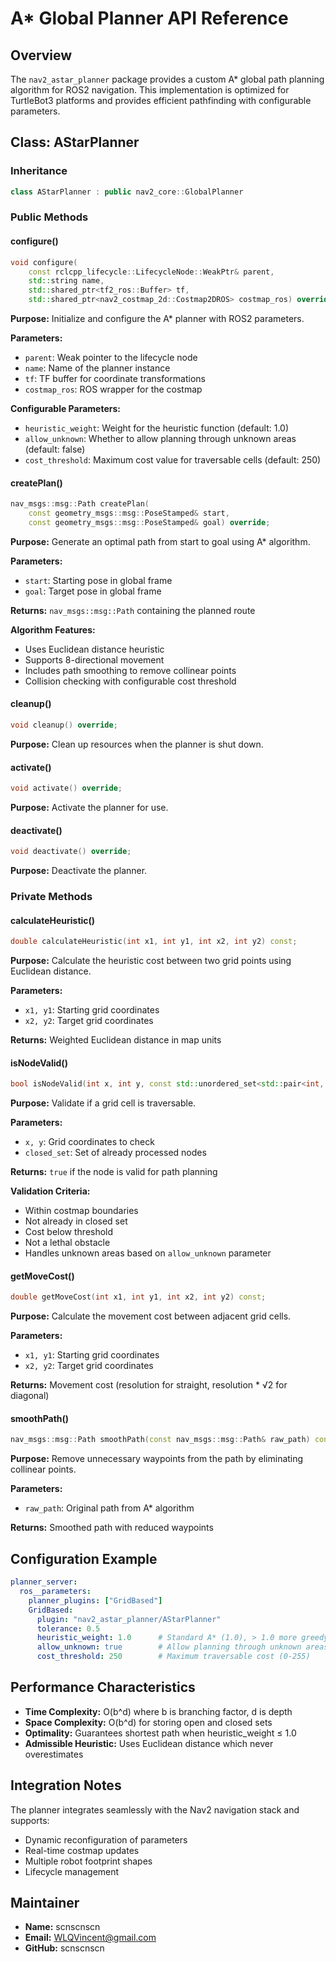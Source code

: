 # A* Global Planner API Reference

## Overview

The `nav2_astar_planner` package provides a custom A* global path planning algorithm for ROS2 navigation. This implementation is optimized for TurtleBot3 platforms and provides efficient pathfinding with configurable parameters.

## Class: AStarPlanner

### Inheritance
```cpp
class AStarPlanner : public nav2_core::GlobalPlanner
```

### Public Methods

#### configure()
```cpp
void configure(
    const rclcpp_lifecycle::LifecycleNode::WeakPtr& parent,
    std::string name,
    std::shared_ptr<tf2_ros::Buffer> tf,
    std::shared_ptr<nav2_costmap_2d::Costmap2DROS> costmap_ros) override;
```

**Purpose:** Initialize and configure the A* planner with ROS2 parameters.

**Parameters:**
- `parent`: Weak pointer to the lifecycle node
- `name`: Name of the planner instance
- `tf`: TF buffer for coordinate transformations
- `costmap_ros`: ROS wrapper for the costmap

**Configurable Parameters:**
- `heuristic_weight`: Weight for the heuristic function (default: 1.0)
- `allow_unknown`: Whether to allow planning through unknown areas (default: false)
- `cost_threshold`: Maximum cost value for traversable cells (default: 250)

#### createPlan()
```cpp
nav_msgs::msg::Path createPlan(
    const geometry_msgs::msg::PoseStamped& start,
    const geometry_msgs::msg::PoseStamped& goal) override;
```

**Purpose:** Generate an optimal path from start to goal using A* algorithm.

**Parameters:**
- `start`: Starting pose in global frame
- `goal`: Target pose in global frame

**Returns:** `nav_msgs::msg::Path` containing the planned route

**Algorithm Features:**
- Uses Euclidean distance heuristic
- Supports 8-directional movement
- Includes path smoothing to remove collinear points
- Collision checking with configurable cost threshold

#### cleanup()
```cpp
void cleanup() override;
```

**Purpose:** Clean up resources when the planner is shut down.

#### activate()
```cpp
void activate() override;
```

**Purpose:** Activate the planner for use.

#### deactivate()
```cpp
void deactivate() override;
```

**Purpose:** Deactivate the planner.

### Private Methods

#### calculateHeuristic()
```cpp
double calculateHeuristic(int x1, int y1, int x2, int y2) const;
```

**Purpose:** Calculate the heuristic cost between two grid points using Euclidean distance.

**Parameters:**
- `x1, y1`: Starting grid coordinates
- `x2, y2`: Target grid coordinates

**Returns:** Weighted Euclidean distance in map units

#### isNodeValid()
```cpp
bool isNodeValid(int x, int y, const std::unordered_set<std::pair<int, int>, CoordHash>& closed_set) const;
```

**Purpose:** Validate if a grid cell is traversable.

**Parameters:**
- `x, y`: Grid coordinates to check
- `closed_set`: Set of already processed nodes

**Returns:** `true` if the node is valid for path planning

**Validation Criteria:**
- Within costmap boundaries
- Not already in closed set
- Cost below threshold
- Not a lethal obstacle
- Handles unknown areas based on `allow_unknown` parameter

#### getMoveCost()
```cpp
double getMoveCost(int x1, int y1, int x2, int y2) const;
```

**Purpose:** Calculate the movement cost between adjacent grid cells.

**Parameters:**
- `x1, y1`: Starting grid coordinates
- `x2, y2`: Target grid coordinates

**Returns:** Movement cost (resolution for straight, resolution * √2 for diagonal)

#### smoothPath()
```cpp
nav_msgs::msg::Path smoothPath(const nav_msgs::msg::Path& raw_path) const;
```

**Purpose:** Remove unnecessary waypoints from the path by eliminating collinear points.

**Parameters:**
- `raw_path`: Original path from A* algorithm

**Returns:** Smoothed path with reduced waypoints

## Configuration Example

```yaml
planner_server:
  ros__parameters:
    planner_plugins: ["GridBased"]
    GridBased:
      plugin: "nav2_astar_planner/AStarPlanner"
      tolerance: 0.5
      heuristic_weight: 1.0      # Standard A* (1.0), > 1.0 more greedy, < 1.0 more like Dijkstra
      allow_unknown: true        # Allow planning through unknown areas
      cost_threshold: 250        # Maximum traversable cost (0-255)
```

## Performance Characteristics

- **Time Complexity:** O(b^d) where b is branching factor, d is depth
- **Space Complexity:** O(b^d) for storing open and closed sets
- **Optimality:** Guarantees shortest path when heuristic_weight ≤ 1.0
- **Admissible Heuristic:** Uses Euclidean distance which never overestimates

## Integration Notes

The planner integrates seamlessly with the Nav2 navigation stack and supports:
- Dynamic reconfiguration of parameters
- Real-time costmap updates
- Multiple robot footprint shapes
- Lifecycle management

## Maintainer

- **Name:** scnscnscn
- **Email:** WLQVincent@gmail.com
- **GitHub:** scnscnscn